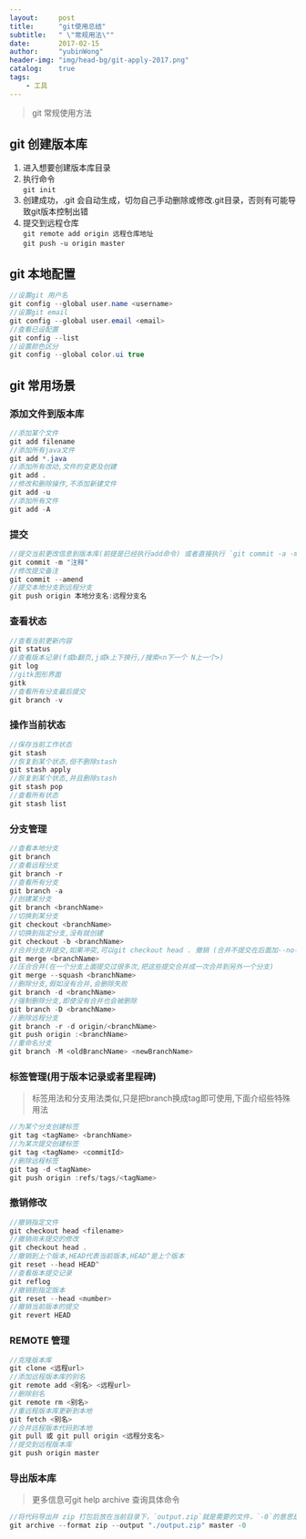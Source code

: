 ```yaml
---
layout:     post
title:      "git使用总结"
subtitle:   " \"常规用法\""
date:       2017-02-15
author:     "yubinWong"
header-img: "img/head-bg/git-apply-2017.png"
catalog:    true
tags:
    - 工具
---
```


>git 常规使用方法

## git 创建版本库
1. 进入想要创建版本库目录
2. 执行命令  
`git init`   
3. 创建成功，.git 会自动生成，切勿自己手动删除或修改.git目录，否则有可能导致git版本控制出错
4. 提交到远程仓库  
`git remote add origin 远程仓库地址`  
`git push -u origin master`

## git 本地配置

```java
//设置git 用户名
git config --global user.name <username>
//设置git email
git config --global user.email <email>
//查看已设配置
git config --list
//设置颜色区分
git config --global color.ui true
```

## git 常用场景

### 添加文件到版本库

```java
//添加某个文件
git add filename
//添加所有java文件
git add *.java
//添加所有改动,文件的变更及创建  
git add .  
//修改和删除操作,不添加新建文件  
git add -u 
//添加所有文件
git add -A 
```

### 提交

```java
//提交当前更改信息到版本库(前提是已经执行add命令) 或者直接执行 `git commit -a -m ""` 直接把内容添加并提交到版本库
git commit -m "注释" 
//修改提交备注
git commit --amend
//提交本地分支到远程分支
git push origin 本地分支名:远程分支名
```

### 查看状态

```java
//查看当前更新内容
git status
//查看版本记录(f或b翻页,j或k上下换行,/搜索<n下一个 N上一个>)
git log
//gitk图形界面
gitk
//查看所有分支最后提交
git branch -v
```

### 操作当前状态

```java
//保存当前工作状态
git stash
//恢复到某个状态,但不删除stash
git stash apply
//恢复到某个状态,并且删除stash
git stash pop
//查看所有状态
git stash list
```

### 分支管理

```java
//查看本地分支
git branch
//查看远程分支
git branch -r
//查看所有分支
git branch -a
//创建某分支
git branch <branchName>
//切换到某分支
git checkout <branchName>
//切换到指定分支,没有就创建
git checkout -b <branchName>
//合并分支并提交,如果冲突,可以git checkout head . 撤销 (合并不提交在后面加--no-commit)
git merge <branchName>
//压合合并(在一个分支上面提交过很多次,把这些提交合并成一次合并到另外一个分支)
git merge --squash <branchName>
//删除分支,假如没有合并,会删除失败
git branch -d <branchName>
//强制删除分支,即使没有合并也会被删除
git branch -D <branchName>
//删除远程分支
git branch -r -d origin/<branchName>
git push origin :<branchName>
//重命名分支
git branch -M <oldBranchName> <newBranchName>
```



### 标签管理(用于版本记录或者里程碑)
>标签用法和分支用法类似,只是把branch换成tag即可使用,下面介绍些特殊用法

```java
//为某个分支创建标签
git tag <tagName> <branchName>
//为某次提交创建标签
git tag <tagName> <commitId>
//删除远程标签
git tag -d <tagName>
git push origin :refs/tags/<tagName>
```

### 撤销修改

```java
//撤销指定文件
git checkout head <filename>
//撤销尚未提交的修改
git checkout head .
//撤销到上个版本,HEAD代表当前版本,HEAD^是上个版本
git reset --head HEAD^
//查看版本提交记录
git reflog
//撤销到指定版本
git reset --head <number>
//撤销当前版本的提交
git revert HEAD
```

### REMOTE 管理

```java
//克隆版本库
git clone <远程url>
//添加远程版本库的别名
git remote add <别名> <远程url>
//删除别名
git remote rm <别名>
//重远程版本库更新到本地
git fetch <别名>
//合并远程版本代码到本地
git pull 或 git pull origin <远程分支名>
//提交到远程版本库
git push origin master
```

### 导出版本库
>更多信息可git help archive 查询具体命令

```java
//将代码导出并 zip 打包后放在当前目录下，`output.zip`就是需要的文件，`-0`的意思是不压缩
git archive --format zip --output "./output.zip" master -0 
```

